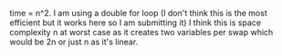 time = n^2. I am using a double for loop (I don't think this is the most efficient but it works here so I am submitting it)
I think this is space complexity n at worst case as it creates two variables per swap which would be 2n or just n as it's linear.
